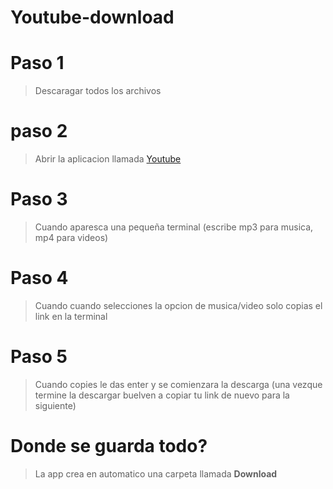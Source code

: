 # Youtube-download

# Paso 1
> Descaragar todos los archivos

# paso 2
> Abrir la aplicacion llamada [Youtube](https://github.com/Truchorko-Developer/Youtube-download)

# Paso 3
> Cuando aparesca una pequeña terminal (escribe mp3 para musica, mp4 para videos)

# Paso 4 
> Cuando cuando selecciones la opcion de musica/video solo copias el link en la terminal

# Paso 5
> Cuando copies le das enter y se comienzara la descarga (una vezque termine la descargar buelven a copiar tu link de nuevo para la siguiente)

# Donde se guarda todo?
> La app crea en automatico una carpeta llamada **Download**


